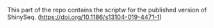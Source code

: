 This part of the repo contains the scriptw for the published version of ShinySeq. (https://doi.org/10.1186/s13104-019-4471-1)
